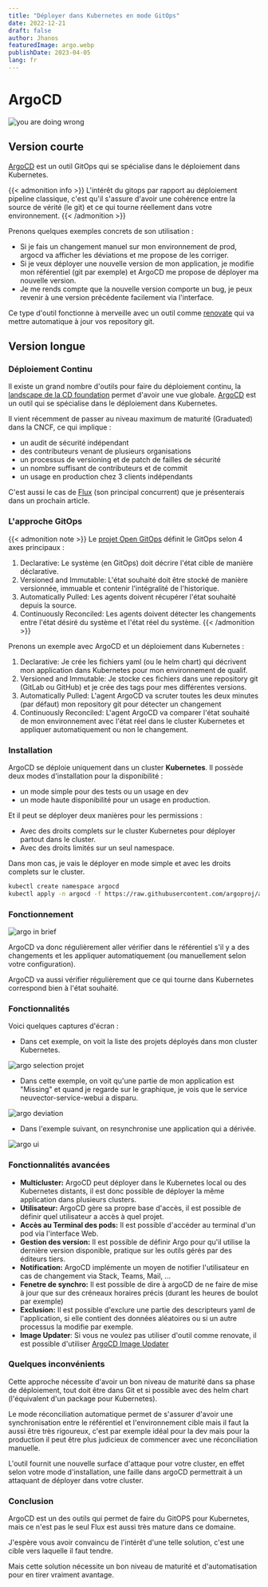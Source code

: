 ```yaml
---
title: "Déployer dans Kubernetes en mode GitOps"
date: 2022-12-21
draft: false
author: Jhanos
featuredImage: argo.webp
publishDate: 2023-04-05
lang: fr
---
```


# ArgoCD

![you are doing wrong](./argowrong.webp)

## Version courte

[ArgoCD](https://argoproj.github.io/) est un outil GitOps qui se spécialise dans le déploiement dans Kubernetes.

{{< admonition info >}}
L'intérêt du gitops par rapport au déploiement pipeline classique, c'est qu'il s'assure d'avoir une cohérence entre la source de vérité (le git) et ce qui tourne réellement dans votre environnement. 
{{< /admonition >}}

Prenons quelques exemples concrets de son utilisation :
- Si je fais un changement manuel sur mon environnement de prod, argocd va afficher les déviations et me propose de les corriger.
- Si je veux déployer une nouvelle version de mon application, je modifie mon référentiel (git par exemple) et ArgoCD me propose de déployer ma nouvelle version.
- Je me rends compte que la nouvelle version comporte un bug, je peux revenir à une version précédente facilement via l'interface.

Ce type d'outil fonctionne à merveille avec un outil comme [renovate](https://github.com/renovatebot/renovate) qui va mettre automatique à jour vos repository git.

## Version longue

### Déploiement Continu

Il existe un grand nombre d'outils pour faire du déploiement continu, la [landscape de la CD foundation](https://landscape.cd.foundation/) permet d'avoir une vue globale.
[ArgoCD](https://argoproj.github.io/) est un outil qui se spécialise dans le déploiement dans Kubernetes.

Il vient récemment de passer au niveau maximum de maturité (Graduated) dans la CNCF, ce qui implique :

- un audit de sécurité indépendant
- des contributeurs venant de plusieurs organisations
- un processus de versioning et de patch de failles de sécurité
- un nombre suffisant de contributeurs et de commit
- un usage en production chez 3 clients indépendants

C'est aussi le cas de [Flux](https://fluxcd.io/) (son principal concurrent) que je présenterais dans un prochain article.

### L'approche GitOps

{{< admonition note >}}
Le [projet Open GitOps](https://opengitops.dev/) définit le GitOps selon 4 axes principaux :

1. Declarative: Le système (en GitOps) doit décrire l'état cible de manière déclarative.
2. Versioned and Immutable: L'état souhaité doit être stocké de manière versionnée, immuable et contenir l'intégralité de l'historique.
3. Automatically Pulled: Les agents doivent récupérer l'état souhaité depuis la source.
4. Continuously Reconciled: Les agents doivent détecter les changements entre l'état désiré du système et l'état réel du système.
   {{< /admonition >}}

Prenons un exemple avec ArgoCD et un déploiement dans Kubernetes :

1. Declarative: Je crée les fichiers yaml (ou le helm chart) qui décrivent mon application dans Kubernetes pour mon environnement de qualif.
2. Versioned and Immutable: Je stocke ces fichiers dans une repository git (GitLab ou GitHub) et je crée des tags pour mes différentes versions.
3. Automatically Pulled: L'agent ArgoCD va scruter toutes les deux minutes (par défaut) mon repository git pour détecter un changement
4. Continuously Reconciled: L'agent ArgoCD va comparer l'état souhaité de mon environnement avec l'état réel dans le cluster Kubernetes et appliquer automatiquement ou non le changement.

### Installation

ArgoCD se déploie uniquement dans un cluster **Kubernetes**.
Il possède deux modes d'installation pour la disponibilité :

- un mode simple pour des tests ou un usage en dev
- un mode haute disponibilité pour un usage en production.

Et il peut se déployer deux manières pour les permissions :

- Avec des droits complets sur le cluster Kubernetes pour déployer partout dans le cluster.
- Avec des droits limités sur un seul namespace.

Dans mon cas, je vais le déployer en mode simple et avec les droits complets sur le cluster.

```bash
kubectl create namespace argocd
kubectl apply -n argocd -f https://raw.githubusercontent.com/argoproj/argo-cd/stable/manifests/install.yaml
```

### Fonctionnement

![argo in brief](./argobrief.webp)

ArgoCD va donc régulièrement aller vérifier dans le référentiel s'il y a des changements et les appliquer automatiquement (ou manuellement selon votre configuration).

ArgoCD va aussi vérifier régulièrement que ce qui tourne dans Kubernetes correspond bien à l'état souhaité.

### Fonctionnalités

Voici quelques captures d'écran :

- Dans cet exemple, on voit la liste des projets déployés dans mon cluster Kubernetes.

![argo selection projet](./argoprojet.webp)

- Dans cette exemple, on voit qu'une partie de mon application est "Missing" et quand je regarde sur le graphique, je vois que le service neuvector-service-webui a disparu.


![argo deviation](./argodeviation.webp)

- Dans l'exemple suivant, on resynchronise une application qui a dérivée.

![argo ui](./argocd-ui.webp)

### Fonctionnalités avancées

- **Multicluster:** ArgoCD peut déployer dans le Kubernetes local ou des Kubernetes distants, il est donc possible de déployer la même application dans plusieurs clusters.
- **Utilisateur:** ArgoCD gère sa propre base d'accès, il est possible de définir quel utilisateur a accès à quel projet.
- **Accès au Terminal des pods:** Il est possible d'accéder au terminal d'un pod via l'interface Web.
- **Gestion des version:** Il est possible de définir Argo pour qu'il utilise la dernière version disponible, pratique sur les outils gérés par des éditeurs tiers.
- **Notification:** ArgoCD implémente un moyen de notifier l'utilisateur en cas de changement via Stack, Teams, Mail, ...
- **Fenetre de synchro:** Il est possible de dire à argoCD de ne faire de mise à jour que sur des créneaux horaires précis (durant les heures de boulot par exemple)
- **Exclusion:** Il est possible d'exclure une partie des descripteurs yaml de l'application, si elle contient des données aléatoires ou si un autre processus la modifie par exemple.
- **Image Updater**: Si vous ne voulez pas utiliser d'outil comme renovate, il est possible d'utiliser [ArgoCD Image Updater](https://argocd-image-updater.readthedocs.io/en/stable/)

### Quelques inconvénients

Cette approche nécessite d'avoir un bon niveau de maturité dans sa phase de déploiement, tout doit être dans Git et si possible avec des helm chart (l'équivalent d'un package pour Kubernetes).

Le mode réconciliation automatique permet de s'assurer d'avoir une synchronisation entre le référentiel et l'environnement cible mais il faut la aussi être très rigoureux, c'est par exemple idéal pour la dev mais pour la production il peut être plus judicieux de commencer avec une réconciliation manuelle.

L'outil fournit une nouvelle surface d'attaque pour votre cluster, en effet selon votre mode d'installation, une faille dans argoCD permettrait à un attaquant de déployer dans votre cluster.

### Conclusion

ArgoCD est un des outils qui permet de faire du GitOPS pour Kubernetes, mais ce n'est pas le seul Flux est aussi très mature dans ce domaine.

J'espère vous avoir convaincu de l'intérêt d'une telle solution, c'est une cible vers laquelle il faut tendre.

Mais cette solution nécessite un bon niveau de maturité et d'automatisation pour en tirer vraiment avantage.
